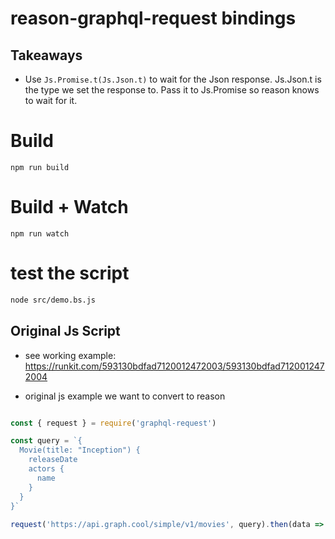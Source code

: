 # reason-graphql-request bindings

## Takeaways

- Use `Js.Promise.t(Js.Json.t)` to wait for the Json response. Js.Json.t is the type we set the response to. Pass it to Js.Promise so reason knows to wait for it.


# Build
```
npm run build
```

# Build + Watch

```
npm run watch
```

# test the script
```sh
node src/demo.bs.js
```

## Original Js Script
- see working example: https://runkit.com/593130bdfad7120012472003/593130bdfad7120012472004

- original js example we want to convert to reason
```js

const { request } = require('graphql-request')

const query = `{
  Movie(title: "Inception") {
    releaseDate
    actors {
      name
    }
  }
}`
  
request('https://api.graph.cool/simple/v1/movies', query).then(data => console.log(data))
```

